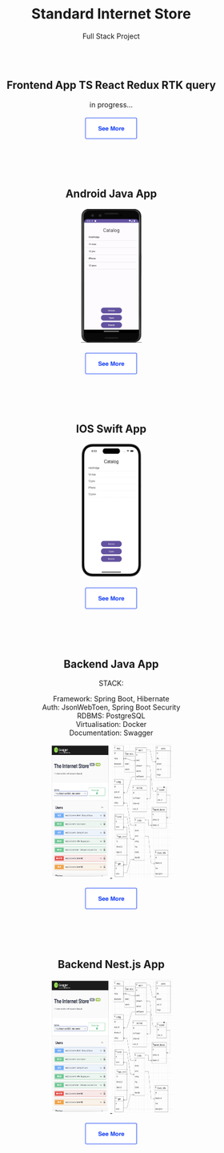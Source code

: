 
<div align="center">
  <h1>Standard Internet Store</h1>
  <p>Full Stack Project</p>

  <br><br>
  
  <h2>Frontend App TS React Redux RTK query</h2>
  <p>
    in progress...
    <br>
    <br>
    <a href="https://github.com/addamsv/internet-store/tree/front-prod">
      <img src="./.github/see_more_.png" width="104px" height="43px">
    </a>
  </p>
  
  <br><br><br>
  
  <h2>Android Java App</h2>
  <p>
    <a href="./.github/pixel_3_API33.png">
      <img src="./.github/andr_app.png" width="121px" height="267px">
    </a>
    <br><br>
    <a href="https://github.com/addamsv/internet-store/tree/android-product">
      <img src="./.github/see_more_.png" width="104px" height="43px">
    </a>
  </p>
  
  <br><br><br>
  
  <h2>IOS Swift App</h2>
  <p>
    <a href="./.github/Screenshot 2023-10-09 at 18.53.09.png">
      <img src="./.github/ios_app.png" width="121px" height="267px">
    </a>
    <br><br>
    <a href="https://github.com/addamsv/internet-store/tree/ios-dev">
      <img src="./.github/see_more_.png" width="104px" height="43px">
    </a>
  </p>
  
  <br><br><br>
  
  <h2>Backend Java App</h2>
  <p>STACK:</p>
  Framework: Spring Boot, Hibernate<br>
  Auth: JsonWebToen, Spring Boot Security<br>
  RDBMS: PostgreSQL<br>
  Virtualisation: Docker<br>
  Documentation: Swagger<br>
  <p>
    <a href="./.github/nest.png">
      <img src="./.github/nest.png" width="121px" height="267px">
    </a>
    <a href="./.github/model.png">
      <img src="./.github/model.png" width="121px" height="267px">
    </a>
    <br>
    <br>
    <a href="https://github.com/addamsv/internet-store/tree/backend-spring-prod">
      <img src="./.github/see_more_.png" width="104px" height="43px">
    </a>
  </p>
  
  <br><br><br>
  
  <h2>Backend Nest.js App</h2>
  <p>
    <a href="./.github/nest.png">
      <img src="./.github/nest.png" width="121px" height="267px">
    </a>
    <a href="./.github/model.png">
      <img src="./.github/model.png" width="121px" height="267px">
    </a>
    <br>
    <br>
    <a href="https://github.com/addamsv/internet-store/tree/backend-product">
      <img src="./.github/see_more_.png" width="104px" height="43px">
    </a>
  </p>
</div>


